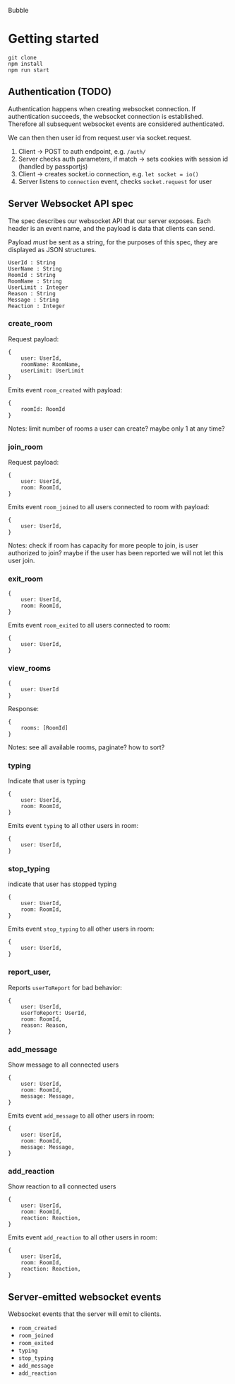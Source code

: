 Bubble

# Getting started

```
git clone
npm install
npm run start
```

## Authentication (TODO)

Authentication happens when creating websocket connection.
If authentication succeeds, the websocket connection is established.
Therefore all subsequent websocket events are considered authenticated.

We can then then user id from request.user via socket.request.

1. Client -> POST to auth endpoint, e.g. `/auth/`
1. Server checks auth parameters, if match -> sets cookies with session id (handled by passportjs)
1. Client -> creates socket.io connection, e.g. `let socket = io()`
1. Server listens to `connection` event, checks `socket.request` for user

## Server Websocket API spec

The spec describes our websocket API that our server exposes.
Each header is an event name, and the payload is data that clients can send.

Payload *must* be sent as a string, for the purposes of this spec,
they are displayed as JSON structures.

```
UserId : String
UserName : String
RoomId : String
RoomName : String
UserLimit : Integer
Reason : String
Message : String
Reaction : Integer
```

### create_room

Request payload:

```
{
    user: UserId,
    roomName: RoomName,
    userLimit: UserLimit
}
```

Emits event `room_created` with payload:

```
{
    roomId: RoomId
}
```

Notes: limit number of rooms a user can create? maybe only 1 at any time?

### join_room

Request payload:

```
{
    user: UserId,
    room: RoomId,
}
```

Emits event `room_joined` to all users connected to room with payload:

```
{
    user: UserId,
}
```

Notes: check if room has capacity for more people to join, is user authorized to join? maybe if the user has been reported we will not let this user join.

### exit_room

```
{
    user: UserId,
    room: RoomId,
}
```

Emits event `room_exited` to all users connected to room:

```
{
    user: UserId,
}
```

### view_rooms

```
{
    user: UserId
}
```

Response:

```
{
    rooms: [RoomId]
}
```

Notes: see all available rooms, paginate? how to sort?

### typing

Indicate that user is typing

```
{
    user: UserId,
    room: RoomId,
}
```

Emits event `typing` to all other users in room:

```
{
    user: UserId,
}
```

### stop_typing

indicate that user has stopped typing

```
{
    user: UserId,
    room: RoomId,
}
```

Emits event `stop_typing` to all other users in room:

```
{
    user: UserId,
}
```

### report_user,

Reports `userToReport` for bad behavior:

```
{
    user: UserId,
    userToReport: UserId,
    room: RoomId,
    reason: Reason,
}
```

### add_message

Show message to all connected users

```
{
    user: UserId,
    room: RoomId,
    message: Message,
}
```

Emits event `add_message` to all other users in room:

```
{
    user: UserId,
    room: RoomId,
    message: Message,
}
```


### add_reaction

Show reaction to all connected users

```
{
    user: UserId,
    room: RoomId,
    reaction: Reaction,
}
```

Emits event `add_reaction` to all other users in room:

```
{
    user: UserId,
    room: RoomId,
    reaction: Reaction,
}
```

## Server-emitted websocket events

Websocket events that the server will emit to clients.

- `room_created`
- `room_joined`
- `room_exited`
- `typing`
- `stop_typing`
- `add_message`
- `add_reaction`

